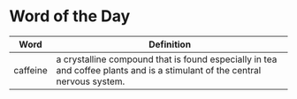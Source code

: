 # Word of the Day

|Word|Definition|
|---|---|
|caffeine|a crystalline compound that is found especially in tea and coffee plants and is a stimulant of the central nervous system.|